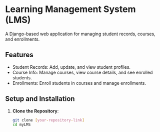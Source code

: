 # Learning Management System (LMS)

A Django-based web application for managing student records, courses, and enrollments.

## Features

- Student Records: Add, update, and view student profiles.
- Course Info: Manage courses, view course details, and see enrolled students.
- Enrollments: Enroll students in courses and manage enrollments.

## Setup and Installation

1. **Clone the Repository**:
   ```bash
   git clone [your-repository-link]
   cd myLMS



